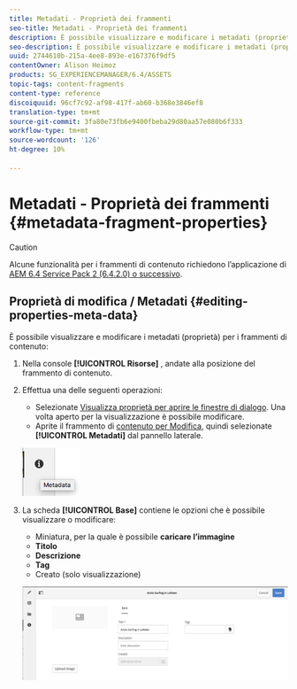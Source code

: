 ```yaml
---
title: Metadati - Proprietà dei frammenti
seo-title: Metadati - Proprietà dei frammenti
description: È possibile visualizzare e modificare i metadati (proprietà) per i frammenti di contenuto.
seo-description: È possibile visualizzare e modificare i metadati (proprietà) per i frammenti di contenuto.
uuid: 2744610b-215a-4ee8-893e-e167376f9df5
contentOwner: Alison Heimoz
products: SG_EXPERIENCEMANAGER/6.4/ASSETS
topic-tags: content-fragments
content-type: reference
discoiquuid: 96cf7c92-af98-417f-ab60-b368e3846ef8
translation-type: tm+mt
source-git-commit: 3fa80e73fb6e9400fbeba29d80aa57e080b6f333
workflow-type: tm+mt
source-wordcount: '126'
ht-degree: 10%

---
```



# Metadati - Proprietà dei frammenti {#metadata-fragment-properties}

>[!CAUTION]
>
>Alcune funzionalità per i frammenti di contenuto richiedono l’applicazione di [AEM 6.4 Service Pack 2 (6.4.2.0) o successivo](/help/release-notes/sp-release-notes.md).

## Proprietà di modifica / Metadati {#editing-properties-meta-data}

È possibile visualizzare e modificare i metadati (proprietà) per i frammenti di contenuto:

1. Nella console **[!UICONTROL Risorse]** , andate alla posizione del frammento di contenuto.
1. Effettua una delle seguenti operazioni:

   * Selezionate [Visualizza proprietà per aprire le finestre di dialogo](managing-assets-touch-ui.md#editing-properties). Una volta aperto per la visualizzazione è possibile modificare.
   * Aprite il frammento di [contenuto per Modifica](content-fragments-managing.md#opening-the-fragment-editor), quindi selezionate **[!UICONTROL Metadati]** dal pannello laterale.

   ![cfm-6420-06](assets/cfm-6420-06.png)

1. La scheda **[!UICONTROL Base]** contiene le opzioni che è possibile visualizzare o modificare:

   * Miniatura, per la quale è possibile **caricare l’immagine**
   * **Titolo**
   * **Descrizione**
   * **Tag**
   * Creato (solo visualizzazione)

   ![cfm-6420-07](assets/cfm-6420-07.png)

